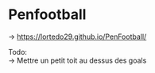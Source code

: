 # Penfootball  
  
-> https://lortedo29.github.io/PenFootball/  
  
Todo:  
-> Mettre un petit toit au dessus des goals